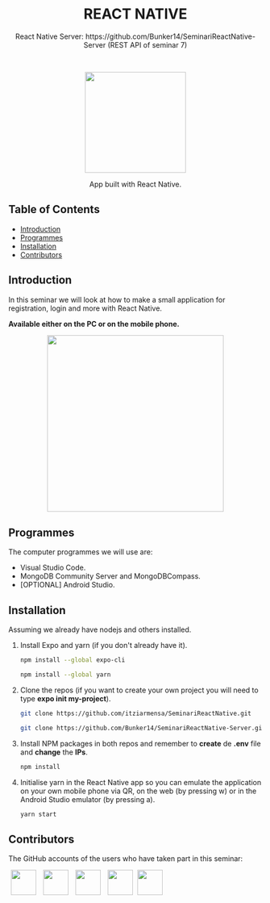 <h1 align="center"> REACT NATIVE </h1> 
<p align="center"> React Native Server: https://github.com/Bunker14/SeminariReactNative-Server (REST API of seminar 7) </p> <br>

<p align="center">
    <img src="https://upload.wikimedia.org/wikipedia/commons/thumb/a/a7/React-icon.svg/1200px-React-icon.svg.png" width="200">
</p>

<p align="center">
  App built with React Native.
</p>

## Table of Contents

- [Introduction](#introduction)
- [Programmes](#programmes)
- [Installation](#installation)
- [Contributors](#contributors)

<!-- END doctoc generated TOC please keep comment here to allow auto update -->

## Introduction

In this seminar we will look at how to make a small application for registration, login and more with React Native.

**Available either on the PC or on the mobile phone.**

<p align="center">
  <img src = "https://user-images.githubusercontent.com/50048787/228069754-4fa0d8cb-a870-438e-b1ec-a59e2f1b23be.png" width=350>
</p>

## Programmes

The computer programmes we will use are:

* Visual Studio Code.
* MongoDB Community Server and MongoDBCompass.
* [OPTIONAL] Android Studio.

## Installation

Assuming we already have nodejs and others installed.

1. Install Expo and yarn (if you don't already have it).
   ```sh
   npm install --global expo-cli
   ```
      ```sh
   npm install --global yarn
   ```
   
2. Clone the repos (if you want to create your own project you will need to type **expo init my-project**).
   ```sh
   git clone https://github.com/itziarmensa/SeminariReactNative.git
   ```
      ```sh
   git clone https://github.com/Bunker14/SeminariReactNative-Server.git
   ```
3. Install NPM packages in both repos and remember to **create** de **.env** file and **change** the **IPs**.
   ```sh
   npm install
   ```
4. Initialise yarn in the React Native app so you can emulate the application on your own mobile phone via QR, on the web (by pressing w) or in the Android Studio emulator (by pressing a).
   ```sh
   yarn start
   ```

## Contributors

The GitHub accounts of the users who have taken part in this seminar:

<a href="https://github.com/oscarboullosa" target="_blank"><img src="https://user-images.githubusercontent.com/50048787/228076553-bf7fcfff-bfce-42ce-b0c6-8562fcbd41be.png" width="50" hspace="5"></a>
<a href="https://github.com/InesMasllorens" target="_blank"><img src="https://user-images.githubusercontent.com/50048787/228076784-5bbdfdee-b05e-4cde-930a-b4cebedc5c87.png" width="50" hspace="5"></a>
<a href="https://github.com/itziarmensa" target="_blank"><img src="https://user-images.githubusercontent.com/50048787/228076869-f3624f84-4700-47f8-a6cd-3278c0b07d7a.png" width="50" hspace="5"></a>
<a href="https://github.com/Bunker14" target="_blank"><img src="https://user-images.githubusercontent.com/50048787/228076880-968d06cf-7d0a-435b-9fcc-d11d176dfa16.jpg" width="50" hspace="5"></a>
<a href="https://github.com/ad-qu" target="_blank"><img src="https://user-images.githubusercontent.com/50048787/228076884-d22191dd-45c1-4e65-bd21-a9e02819e750.jpg" width="50"></a>
